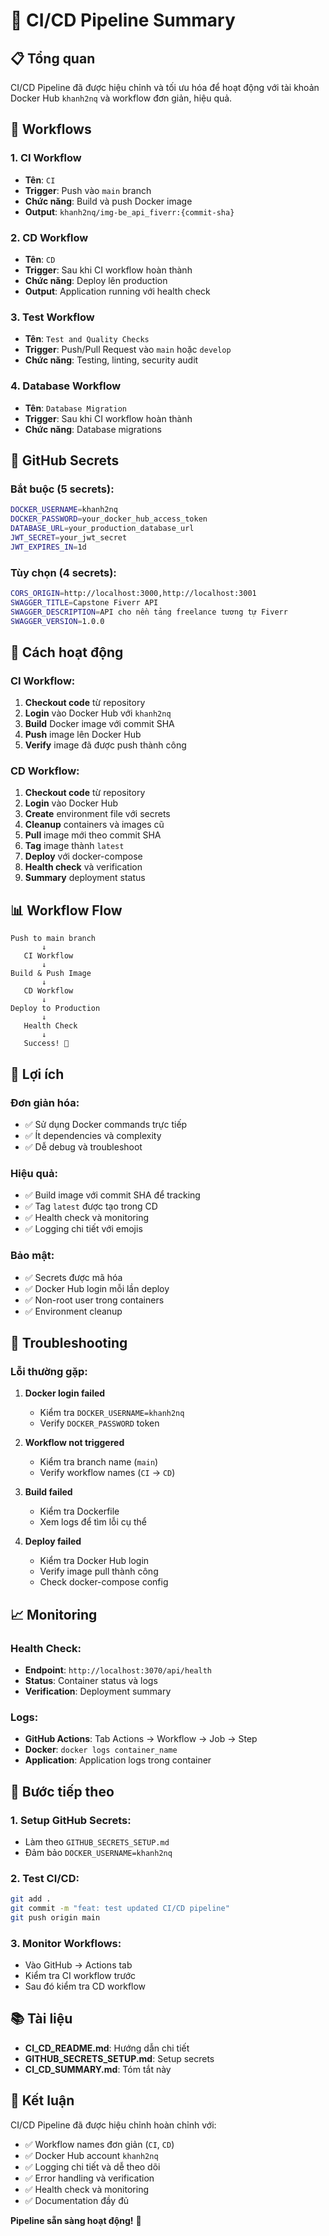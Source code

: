 # 🚀 CI/CD Pipeline Summary

## **📋 Tổng quan**

CI/CD Pipeline đã được hiệu chỉnh và tối ưu hóa để hoạt động với tài khoản Docker Hub `khanh2nq` và workflow đơn giản, hiệu quả.

## **🔄 Workflows**

### **1. CI Workflow**
- **Tên**: `CI`
- **Trigger**: Push vào `main` branch
- **Chức năng**: Build và push Docker image
- **Output**: `khanh2nq/img-be_api_fiverr:{commit-sha}`

### **2. CD Workflow**
- **Tên**: `CD`
- **Trigger**: Sau khi CI workflow hoàn thành
- **Chức năng**: Deploy lên production
- **Output**: Application running với health check

### **3. Test Workflow**
- **Tên**: `Test and Quality Checks`
- **Trigger**: Push/Pull Request vào `main` hoặc `develop`
- **Chức năng**: Testing, linting, security audit

### **4. Database Workflow**
- **Tên**: `Database Migration`
- **Trigger**: Sau khi CI workflow hoàn thành
- **Chức năng**: Database migrations

## **🔑 GitHub Secrets**

### **Bắt buộc (5 secrets):**
```bash
DOCKER_USERNAME=khanh2nq
DOCKER_PASSWORD=your_docker_hub_access_token
DATABASE_URL=your_production_database_url
JWT_SECRET=your_jwt_secret
JWT_EXPIRES_IN=1d
```

### **Tùy chọn (4 secrets):**
```bash
CORS_ORIGIN=http://localhost:3000,http://localhost:3001
SWAGGER_TITLE=Capstone Fiverr API
SWAGGER_DESCRIPTION=API cho nền tảng freelance tương tự Fiverr
SWAGGER_VERSION=1.0.0
```

## **🚀 Cách hoạt động**

### **CI Workflow:**
1. **Checkout code** từ repository
2. **Login** vào Docker Hub với `khanh2nq`
3. **Build** Docker image với commit SHA
4. **Push** image lên Docker Hub
5. **Verify** image đã được push thành công

### **CD Workflow:**
1. **Checkout code** từ repository
2. **Login** vào Docker Hub
3. **Create** environment file với secrets
4. **Cleanup** containers và images cũ
5. **Pull** image mới theo commit SHA
6. **Tag** image thành `latest`
7. **Deploy** với docker-compose
8. **Health check** và verification
9. **Summary** deployment status

## **📊 Workflow Flow**

```
Push to main branch
       ↓
   CI Workflow
       ↓
Build & Push Image
       ↓
   CD Workflow
       ↓
Deploy to Production
       ↓
   Health Check
       ↓
   Success! 🎉
```

## **🎯 Lợi ích**

### **Đơn giản hóa:**
- ✅ Sử dụng Docker commands trực tiếp
- ✅ Ít dependencies và complexity
- ✅ Dễ debug và troubleshoot

### **Hiệu quả:**
- ✅ Build image với commit SHA để tracking
- ✅ Tag `latest` được tạo trong CD
- ✅ Health check và monitoring
- ✅ Logging chi tiết với emojis

### **Bảo mật:**
- ✅ Secrets được mã hóa
- ✅ Docker Hub login mỗi lần deploy
- ✅ Non-root user trong containers
- ✅ Environment cleanup

## **🔧 Troubleshooting**

### **Lỗi thường gặp:**

1. **Docker login failed**
   - Kiểm tra `DOCKER_USERNAME=khanh2nq`
   - Verify `DOCKER_PASSWORD` token

2. **Workflow not triggered**
   - Kiểm tra branch name (`main`)
   - Verify workflow names (`CI` → `CD`)

3. **Build failed**
   - Kiểm tra Dockerfile
   - Xem logs để tìm lỗi cụ thể

4. **Deploy failed**
   - Kiểm tra Docker Hub login
   - Verify image pull thành công
   - Check docker-compose config

## **📈 Monitoring**

### **Health Check:**
- **Endpoint**: `http://localhost:3070/api/health`
- **Status**: Container status và logs
- **Verification**: Deployment summary

### **Logs:**
- **GitHub Actions**: Tab Actions → Workflow → Job → Step
- **Docker**: `docker logs container_name`
- **Application**: Application logs trong container

## **🚀 Bước tiếp theo**

### **1. Setup GitHub Secrets:**
- Làm theo `GITHUB_SECRETS_SETUP.md`
- Đảm bảo `DOCKER_USERNAME=khanh2nq`

### **2. Test CI/CD:**
```bash
git add .
git commit -m "feat: test updated CI/CD pipeline"
git push origin main
```

### **3. Monitor Workflows:**
- Vào GitHub → Actions tab
- Kiểm tra CI workflow trước
- Sau đó kiểm tra CD workflow

## **📚 Tài liệu**

- **CI_CD_README.md**: Hướng dẫn chi tiết
- **GITHUB_SECRETS_SETUP.md**: Setup secrets
- **CI_CD_SUMMARY.md**: Tóm tắt này

## **🎉 Kết luận**

CI/CD Pipeline đã được hiệu chỉnh hoàn chỉnh với:
- ✅ Workflow names đơn giản (`CI`, `CD`)
- ✅ Docker Hub account `khanh2nq`
- ✅ Logging chi tiết và dễ theo dõi
- ✅ Error handling và verification
- ✅ Health check và monitoring
- ✅ Documentation đầy đủ

**Pipeline sẵn sàng hoạt động!** 🚀
